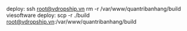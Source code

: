 deploy:
ssh root@vdropship.vn
rm -r /var/www/quantribanhang/build
viesoftware
deploy: scp -r ./build root@vdropship.vn:/var/www/quantribanhang/build
